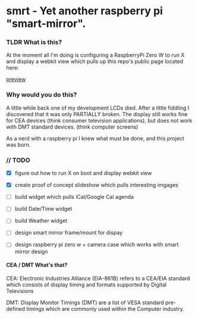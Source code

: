 # smrt - Yet another raspberry pi "smart-mirror".

### TLDR What is this?
At the moment all I'm doing is configuring a RaspberryPi Zero W to run X and display a webkit view which pulls up this repo's public page located here: 

[preview](https://www.nicholaswagner.dev/smrt/) 

### Why would you do this?
A little while back one of my development LCDs died.  After a little fiddling I discovered that it was only PARTIALLY broken.
The display still works fine for CEA devices (think consumer television applications), but does not work with DMT standard devices. (think computer screens)

As a nerd with a raspberry pi I knew what must be done, and this project was born.

### // TODO
- [x] figure out how to run X on boot and display webkit view
- [x] create proof of concept slideshow which pulls interesting imgages
- [ ] build widget which pulls iCal/Google Cal agenda
- [ ] build Date/Time widget
- [ ] build Weather widget
- [ ] design smart mirror frame/mount for dispay
- [ ] design raspberry pi zero w + camera case which works with smart mirror design


#### CEA / DMT What's that?
CEA:
Electronic Industries Alliance (EIA-861B) refers to a CEA/EIA standard which consists of display timing and formats supported by Digital Televisions

DMT:
Display Monitor Timings (DMT) are a list of VESA standard pre-defined timings which are commonly used within the Computer industry.
